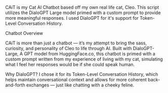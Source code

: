 CAiT is my Cat AI Chatbot based off my own real life cat, Cleo. This script utilizes the DialoGPT Large model primed with a custom prompt to provide more meaningful responses. I used DialoGPT for it's support for Token-Level Conversation History.

Chatbot Overview

CAiT is more than just a chatbot — it’s my attempt to bring the sass, curiosity, and personality of Cleo to life through AI.
Built with DialoGPT-Large, A GPT model from HuggingFace.co, this chatbot is primed with a custom prompt written from my experience of living with my cat, simulating what I feel her responses
would be if she could speak human.

Why DialoGPT? I chose it for its Token-Level Conversation History, which helps maintain conversational context and allows for more coherent back-and-forth exchanges — just like chatting with a cheeky feline.

